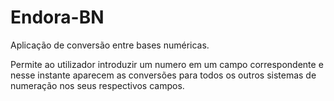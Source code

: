 # Endora-BN
Aplicação de conversão entre bases numéricas.

Permite ao utilizador introduzir um numero em um campo correspondente e nesse instante aparecem as conversões para todos os outros sistemas de numeração nos seus respectivos campos.
